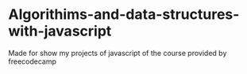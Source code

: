 # Algorithims-and-data-structures-with-javascript
Made for show my projects of javascript of the course provided by freecodecamp
